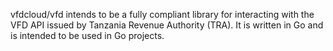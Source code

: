 
vfdcloud/vfd intends to be a fully compliant library for interacting with the VFD API issued by Tanzania Revenue Authority (TRA).
It is written in Go and is intended to be used in Go projects.